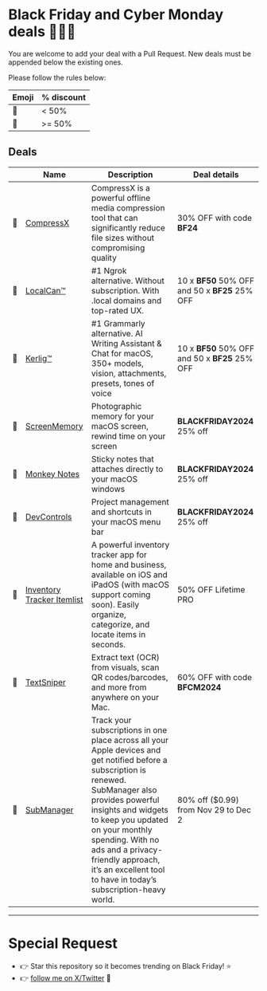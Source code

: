 # Black Friday and Cyber Monday deals 🤑🤑🤑

You are welcome to add your deal with a Pull Request. New deals must be appended below the existing ones.

Please follow the rules below:
 
| Emoji | % discount |
|-------|------------|
|💸|< 50%|
|🤑|>= 50%|

## Deals

|  | Name | Description | Deal details |
|--|------|-------------|--------------|
|💸|[CompressX](https://compressx.app/)|CompressX is a powerful offline media compression tool that can significantly reduce file sizes without compromising quality|30% OFF with code **BF24**|
|🤑|[LocalCan™](https://www.localcan.com/) | #1 Ngrok alternative. Without subscription. With .local domains and top-rated UX. | 10 x **BF50** 50% OFF and 50 x **BF25** 25% OFF|
|🤑|[Kerlig™](https://www.kerlig.com/) | #1 Grammarly alternative. AI Writing Assistant & Chat for macOS, 350+ models, vision, attachments, presets, tones of voice | 10 x **BF50** 50% OFF and 50 x **BF25** 25% OFF|
|💸|[ScreenMemory](https://screenmemory.app)|Photographic memory for your macOS screen, rewind time on your screen|**BLACKFRIDAY2024** 25% off|
|💸|[Monkey Notes](https://jontelang.com/monkeynotes) | Sticky notes that attaches directly to your macOS windows| **BLACKFRIDAY2024** 25% off|
|💸|[DevControls](https://jontelang.com/DevControls) | Project management and shortcuts in your macOS menu bar | **BLACKFRIDAY2024** 25% off|
|🤑|[Inventory Tracker Itemlist](https://getitemlist.app) | A powerful inventory tracker app for home and business, available on iOS and iPadOS (with macOS support coming soon). Easily organize, categorize, and locate items in seconds. | 50% OFF Lifetime PRO |
|🤑|[TextSniper](https://textsniper.app/) | Extract text (OCR) from visuals, scan QR codes/barcodes, and more from anywhere on your Mac. | 60% OFF with code **BFCM2024** |
|🤑|[SubManager](https://submanager.app/) | Track your subscriptions in one place across all your Apple devices and get notified before a subscription is renewed. SubManager also provides powerful insights and widgets to keep you updated on your monthly spending. With no ads and a privacy-friendly approach, it’s an excellent tool to have in today’s subscription-heavy world. | 80% off ($0.99) from Nov 29 to Dec 2 |

---

# Special Request 
- 👉 Star this repository so it becomes trending on Black Friday! ⭐
- 👉 [follow me on X/Twitter](https://x.com/hieudinh_) 💛
